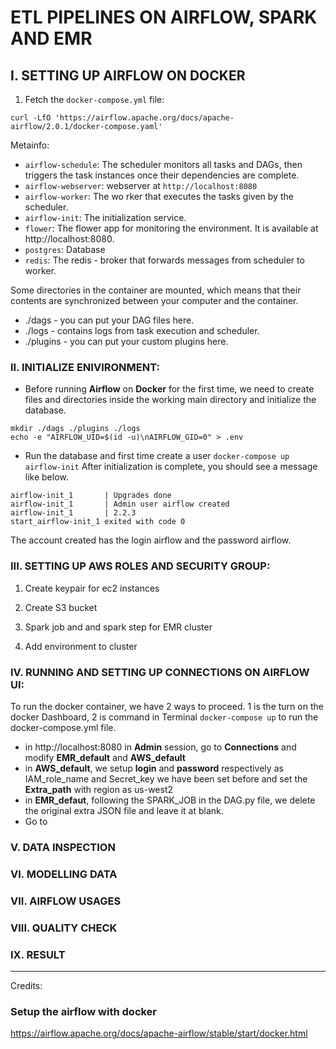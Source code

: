 # ETL PIPELINES ON AIRFLOW, SPARK AND EMR

## I. SETTING UP AIRFLOW ON DOCKER
1. Fetch the `docker-compose.yml` file:
 
 `curl -LfO 'https://airflow.apache.org/docs/apache-airflow/2.0.1/docker-compose.yaml'`

Metainfo:
- `airflow-schedule`: The scheduler monitors all tasks and DAGs, then triggers the task instances once their dependencies are complete.
- `airflow-webserver`: webserver at `http://localhost:8080`
- `airflow-worker`: The wo rker that executes the tasks given by the scheduler.
- `airflow-init`: The initialization service.
- `flower`: The flower app for monitoring the environment. It is available at http://localhost:8080.
- `postgres`: Database
- `redis`: The redis - broker that forwards messages from scheduler to worker.

Some directories in the container are mounted, which means that their contents are synchronized between your computer and the container.

- ./dags - you can put your DAG files here.
- ./logs - contains logs from task execution and scheduler.
- ./plugins - you can put your custom plugins here.

### II. INITIALIZE ENIVIRONMENT:
- Before running **Airflow** on **Docker** for the first time, we need to create files and directories inside the working main directory and initialize the database.

~~~
mkdir ./dags ./plugins ./logs
echo -e "AIRFLOW_UID=$(id -u)\nAIRFLOW_GID=0" > .env
~~~

- Run the database and first time create a user
`docker-compose up airflow-init`
After initialization is complete, you should see a message like below.


~~~
airflow-init_1       | Upgrades done
airflow-init_1       | Admin user airflow created
airflow-init_1       | 2.2.3
start_airflow-init_1 exited with code 0
~~~
The account created has the login airflow and the password airflow.
### III. SETTING UP AWS ROLES AND SECURITY GROUP:
1. Create keypair for ec2 instances

2. Create S3 bucket

3. Spark job and and spark step for EMR cluster

4. Add environment to cluster

### IV. RUNNING AND SETTING UP CONNECTIONS ON AIRFLOW UI:
To run the docker container, we have 2 ways to proceed. 1 is the turn on the docker Dashboard, 2 is command in Terminal 
`docker-compose up` to run the docker-compose.yml file.
- in http://localhost:8080 in **Admin** session, go to **Connections** and modify **EMR_default** and **AWS_default**
- in **AWS_default**, we setup **login** and **password** respectively as IAM_role_name and Secret_key we have been set before and set the **Extra_path** with region as us-west2
- in **EMR_defaut**, following the SPARK_JOB in the DAG.py file, we delete the original extra JSON file and leave it at blank.
- Go to 

### V. DATA INSPECTION
### VI. MODELLING DATA
### VII. AIRFLOW USAGES
### VIII. QUALITY CHECK
### IX. RESULT

-----------
Credits:
### Setup the airflow with docker
https://airflow.apache.org/docs/apache-airflow/stable/start/docker.html
### 
